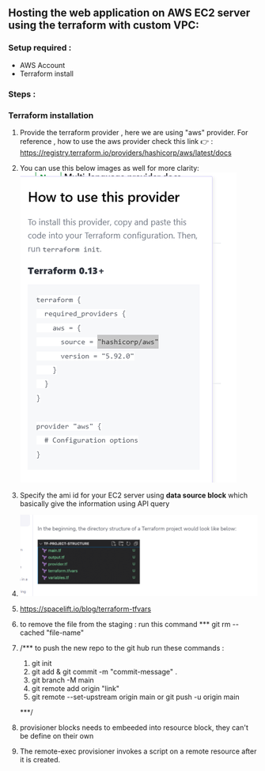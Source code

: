## Hosting the web application on AWS EC2 server using the terraform with custom VPC:

### Setup required :

- AWS Account
- Terraform install

### Steps :

### Terraform installation
1. Provide the terraform provider , here we are using "aws" provider. For reference , how to use the aws provider check this link 👉 : https://registry.terraform.io/providers/hashicorp/aws/latest/docs

2. You can use this below images as well for more clarity: 
![alt text](image.png)

3. Specify the ami id for your EC2 server using **data source block** which basically give the information using API query

4. ![alt text](image-1.png)

5. https://spacelift.io/blog/terraform-tfvars

6. to remove the file from the staging : run this command *** git rm --cached "file-name"

7. /*** to push the new repo to the git hub run these commands :

    1. git init
    2. git add & git commit -m "commit-message" .
    3. git branch -M main
    4. git remote add origin "link"
    5. git remote --set-upstream origin main or git push -u origin main

    ***/

8. provisioner blocks needs to embeeded into resource block, they can't be define on their own
9. The remote-exec provisioner invokes a script on a remote resource after it is created. 


